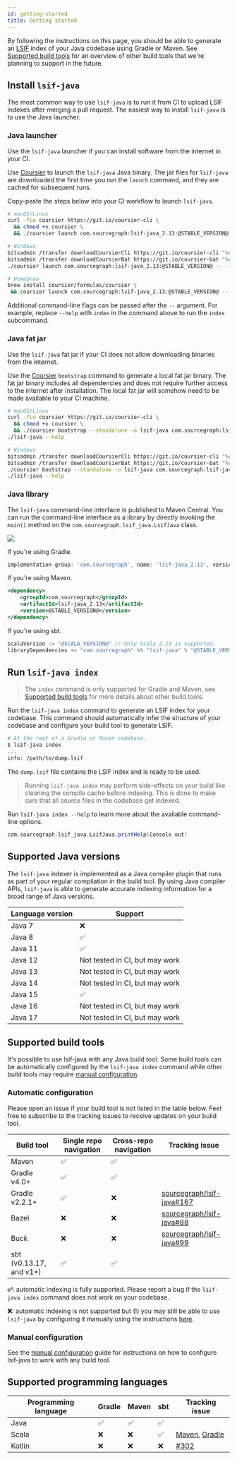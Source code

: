 ```yaml
---
id: getting-started
title: Getting started
---
```


By following the instructions on this page, you should be able to generate an
[LSIF](https://microsoft.github.io/language-server-protocol/specifications/lsif/0.5.0/specification/)
index of your Java codebase using Gradle or Maven. See
[Supported build tools](#supported-build-tools) for an overview of other build
tools that we're planning to support in the future.

## Install `lsif-java`

The most common way to use `lsif-java` is to run it from CI to upload LSIF
indexes after merging a pull request. The easiest way to install `lsif-java` is
to use the Java launcher.

### Java launcher

Use the `lsif-java` launcher if you can install software from the internet in
your CI.

Use [Coursier](https://get-coursier.io/docs/cli-installation.html) to launch the
`lsif-java` Java binary. The jar files for `lsif-java` are downloaded the first
time you run the `launch` command, and they are cached for subsequent runs.

Copy-paste the steps below into your CI workflow to launch `lsif-java`.

```sh
# macOS/Linux
curl -fLo coursier https://git.io/coursier-cli \
  && chmod +x coursier \
  && ./coursier launch com.sourcegraph:lsif-java_2.13:@STABLE_VERSION@ -- --help

# Windows
bitsadmin /transfer downloadCoursierCli https://git.io/coursier-cli "%cd%\coursier"
bitsadmin /transfer downloadCoursierBat https://git.io/coursier-bat "%cd%\coursier.bat"
./coursier launch com.sourcegraph:lsif-java_2.13:@STABLE_VERSION@ -- --help

# Homebrew
brew install coursier/formulas/coursier \
 && coursier launch com.sourcegraph:lsif-java_2.13:@STABLE_VERSION@ -- --help
```

Additional command-line flags can be passed after the `--` argument. For
example, replace `--help` with `index` in the command above to run the `index`
subcommand.

### Java fat jar

Use the `lsif-java` fat jar if your CI does not allow downloading binaries from
the internet.

Use the [Coursier](https://get-coursier.io/docs/cli-installation) `bootstrap`
command to generate a local fat jar binary. The fat jar binary includes all
dependencies and does not require further access to the internet after
installation. The local fat jar will somehow need to be made available to your
CI machine.

```sh
# macOS/Linux
curl -fLo coursier https://git.io/coursier-cli \
  && chmod +x coursier \
  && ./coursier bootstrap --standalone -o lsif-java com.sourcegraph:lsif-java_2.13:@STABLE_VERSION@
./lsif-java --help

# Windows
bitsadmin /transfer downloadCoursierCli https://git.io/coursier-cli "%cd%\coursier"
bitsadmin /transfer downloadCoursierBat https://git.io/coursier-bat "%cd%\coursier.bat"
./coursier bootstrap --standalone -o lsif-java com.sourcegraph:lsif-java_2.13:@STABLE_VERSION@
./lsif-java --help
```

### Java library

The `lsif-java` command-line interface is published to Maven Central. You can
run the command-line interface as a library by directly invoking the `main()`
method on the `com.sourcegraph.lsif_java.LsifJava` class.

[![](https://img.shields.io/maven-central/v/com.sourcegraph/lsif-java_2.13)](https://repo1.maven.org/maven2/com/sourcegraph/lsif-java_2.13/)

If you're using Gradle.

```groovy
implementation group: 'com.sourcegraph', name: 'lsif-java_2.13', version: '@STABLE_VERSION@'
```

If you're using Maven.

```xml
<dependency>
    <groupId>com.sourcegraph</groupId>
    <artifactId>lsif-java_2.13</artifactId>
    <version>@STABLE_VERSION@</version>
</dependency>
```

If you're using sbt.

```scala
scalaVersion := "@SCALA_VERSION@" // Only Scala 2.13 is supported.
libraryDependencies += "com.sourcegraph" %% "lsif-java" % "@STABLE_VERSION@"
```

## Run `lsif-java index`

> The `index` command is only supported for Gradle and Maven, see
> [Supported build tools](#supported-build-tools) for more details about other
> build tools.

Run the `lsif-java index` command to generate an LSIF index for your codebase.
This command should automatically infer the structure of your codebase and
configure your build tool to generate LSIF.

```sh
# At the root of a Gradle or Maven codebase.
$ lsif-java index
...
info: /path/to/dump.lsif
```

The `dump.lsif` file contains the LSIF index and is ready to be used.

> Running `lsif-java index` may perform side-effects on your build like cleaning
> the compile cache before indexing. This is done to make sure that all source
> files in the codebase get indexed.

Run `lsif-java index --help` to learn more about the available command-line
options.

```scala mdoc:passthrough
com.sourcegraph.lsif_java.LsifJava.printHelp(Console.out)
```

## Supported Java versions

The `lsif-java` indexer is implemented as a Java compiler plugin that runs as
part of your regular compilation in the build tool. By using Java compiler APIs,
`lsif-java` is able to generate accurate indexing information for a broad range
of Java versions.

| Language version | Support                        |
| ---------------- | ------------------------------ |
| Java 7           | ❌                             |
| Java 8           | ✅                             |
| Java 11          | ✅                             |
| Java 12          | Not tested in CI, but may work |
| Java 13          | Not tested in CI, but may work |
| Java 14          | Not tested in CI, but may work |
| Java 15          | ✅                             |
| Java 16          | Not tested in CI, but may work |
| Java 17          | Not tested in CI, but may work |

## Supported build tools

It's possible to use lsif-java with any Java build tool. Some build tools can be
automatically configured by the `lsif-java index` command while other build
tools may require [manual configuration](manual-configuration.md).

### Automatic configuration

Please open an issue if your build tool is not listed in the table below. Feel
free to subscribe to the tracking issues to receive updates on your build tool.

| Build tool              | Single repo navigation | Cross-repo navigation | Tracking issue                                                                   |
| ----------------------- | ---------------------- | --------------------- | -------------------------------------------------------------------------------- |
| Maven                   | ✅                     | ✅                    |                                                                                  |
| Gradle v4.0+            | ✅                     | ✅                    |                                                                                  |
| Gradle v2.2.1+          | ✅                     | ❌                    | [sourcegraph/lsif-java#167](https://github.com/sourcegraph/lsif-java/issues/167) |
| Bazel                   | ❌                     | ❌                    | [sourcegraph/lsif-java#88](https://github.com/sourcegraph/lsif-java/issues/88)   |
| Buck                    | ❌                     | ❌                    | [sourcegraph/lsif-java#99](https://github.com/sourcegraph/lsif-java/issues/99)   |
| sbt (v0.13.17, and v1+) | ✅                     | ✅                    |                                                                                  |

**✅**: automatic indexing is fully supported. Please report a bug if the
`lsif-java index` command does not work on your codebase.

**❌**: automatic indexing is not supported but (!) you may still be able to use
`lsif-java` by configuring it manually using the instructions
[here](manual-configuration.md).

### Manual configuration

See the [manual configuration](manual-configuration.md) guide for instructions
on how to configure lsif-java to work with any build tool.

## Supported programming languages

| Programming language | Gradle | Maven | sbt | Tracking issue                                                                                                              |
| -------------------- | ------ | ----- | --- | --------------------------------------------------------------------------------------------------------------------------- |
| Java                 | ✅     | ✅    | ✅  |                                                                                                                             |
| Scala                | ❌     | ❌    | ✅  | [Maven](https://github.com/sourcegraph/lsif-java/issues/301), [Gradle](https://github.com/sourcegraph/lsif-java/issues/302) |
| Kotlin               | ❌     | ❌    | ❌  | [#302](https://github.com/sourcegraph/lsif-java/issues/302)                                                                 |

